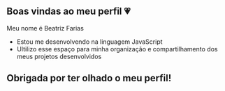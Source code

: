 ## Boas vindas ao meu perfil 💗

Meu nome é Beatriz Farias
- Estou me desenvolvendo na linguagem JavaScript
- Ultilizo esse espaço para minha organização e compartilhamento dos meus projetos desenvolvidos

## Obrigada por ter olhado o meu perfil!
